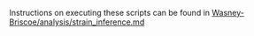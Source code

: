 Instructions on executing these scripts can be found in [Wasney-Briscoe/analysis/strain_inference.md](https://github.com/garudlab/Wasney-Briscoe-2024/blob/main/analysis/strain_inference.md)
